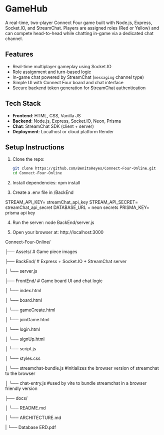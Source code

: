 # GameHub  

A real-time, two-player Connect Four game built with Node.js, Express, Socket.IO, and StreamChat. Players are assigned roles (Red or Yellow) and can compete head-to-head while chatting in-game via a dedicated chat channel.

##  Features

- Real-time multiplayer gameplay using Socket.IO
- Role assignment and turn-based logic
- In-game chat powered by StreamChat (`messaging` channel type)
- Simple UI with Connect Four board and chat interface
- Secure backend token generation for StreamChat authentication

##  Tech Stack

- **Frontend**: HTML, CSS, Vanilla JS
- **Backend**: Node.js, Express, Socket.IO, Neon, Prisma
- **Chat**: StreamChat SDK (client + server)
- **Deployment**: Localhost or cloud platform Render

##  Setup Instructions

1. Clone the repo:
   ```bash
   git clone https://github.com/BenitoReyes/Connect-Four-Online.git
   cd Connect-Four-Online
   
2. Install dependencies:
  npm install

3. Create a .env file in /BackEnd

  STREAM_API_KEY= streamChat_api_key
  STREAM_API_SECRET= streamChat_api_secret
  DATABASE_URL = neon secrets
  PRISMA_KEY= prisma api key

4.  Run the server:
   node BackEnd/server.js

5. Open your browser at:
   http://localhost:3000

Connect-Four-Online/

├── Assets/              # Game piece images

├── BackEnd/             # Express + Socket.IO + StreamChat server

│  └── server.js

├── FrontEnd/            # Game board UI and chat logic 

│   └── index.html

│   └── board.html

│   └── gameCreate.html

│   └── joinGame.html

│   └── login.html

│   └── signUp.html

│   └──  script.js       

│   └── styles.css

│   └── streamchat-bundle.js #initializes the browser version of streamchat to the browser 

│   └── chat-entry.js #used by vite to bundle streamchat in a browser friendly version 

├── docs/

│   └── README.md

│   └── ARCHITECTURE.md

|   └── Database ERD.pdf

